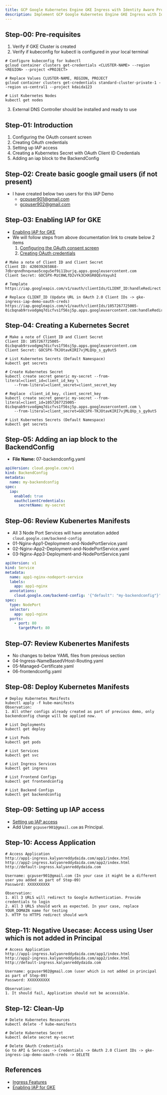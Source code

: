 ```yaml
---
title: GCP Google Kubernetes Engine GKE Ingress with Identity Aware Proxy
description: Implement GCP Google Kubernetes Engine GKE Ingress with Identity Aware Proxy
---
```


## Step-00: Pre-requisites
1. Verify if GKE Cluster is created
2. Verify if kubeconfig for kubectl is configured in your local terminal
```t
# Configure kubeconfig for kubectl
gcloud container clusters get-credentials <CLUSTER-NAME> --region <REGION> --project <PROJECT>

# Replace Values CLUSTER-NAME, REGION, PROJECT
gcloud container clusters get-credentials standard-cluster-private-1 --region us-central1 --project kdaida123

# List Kubernetes Nodes
kubectl get nodes
```
3.  External DNS Controller should be installed and ready to use

## Step-01: Introduction
1. Configuring the OAuth consent screen
2. Creating OAuth credentials
3. Setting up IAP access
4. Creating a Kubernetes Secret with OAuth Client ID Credentials
5. Adding an iap block to the BackendConfig

## Step-02: Create basic google gmail users (if not present)
- I have created below two users for this IAP Demo
    - gcpuser901@gmail.com
    - gcpuser902@gmail.com

## Step-03: Enabling IAP for GKE
- [Enabling IAP for GKE](https://cloud.google.com/iap/docs/enabling-kubernetes-howto)
- We will follow steps from above documentation link to create below 2 items
    1. [Configuring the OAuth consent screen](https://cloud.google.com/iap/docs/enabling-kubernetes-howto#oauth-configure)
    2. [Creating OAuth credentials](https://cloud.google.com/iap/docs/enabling-kubernetes-howto#oauth-credentials)


```t
# Make a note of Client ID and Client Secret
Client ID: 420039265868-7dbrqnndhnqvnao5cogu5ef9i11burjq.apps.googleusercontent.com
Client Secret: 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

# Template
https://iap.googleapis.com/v1/oauth/clientIds/CLIENT_ID:handleRedirect

# Replace CLIENT_ID (Update URL in OAuth 2.0 Client IDs -> gke-ingress-iap-demo-oauth-creds)
https://iap.googleapis.com/v1/oauth/clientIds/1057267725005-0icbqnab9rsvodgmq7dicfvs1f56sj5p.apps.googleusercontent.com:handleRedirect
```

## Step-04: Creating a Kubernetes Secret
```t
# Make a note of Client ID and Client Secret
Client ID: 1057267725005-0icbqnab9rsvodgmq7dicfvs1f56sj5p.apps.googleusercontent.com
Client Secret: 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

# List Kubernetes Secrets (Default Namespace)
kubectl get secrets

# Create Kubernetes Secret
kubectl create secret generic my-secret --from-literal=client_id=client_id_key \
    --from-literal=client_secret=client_secret_key

# Replace  client_id_key, client_secret_key
kubectl create secret generic my-secret --from-literal=client_id=1057267725005-0icbqnab9rsvodgmq7dicfvs1f56sj5p.apps.googleusercontent.com \
    --from-literal=client_secret=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

# List Kubernetes Secrets (Default Namespace)
kubectl get secrets
```

## Step-05: Adding an iap block to the BackendConfig
- **File Name:** 07-backendconfig.yaml
```yaml
apiVersion: cloud.google.com/v1
kind: BackendConfig
metadata:
  name: my-backendconfig
spec:
  iap:
    enabled: true
    oauthclientCredentials:
      secretName: my-secret    
```

## Step-06: Review Kubenertes Manifests
- All 3 Node Port Services will have annotation added `cloud.google.com/backend-config`
- 01-Nginx-App1-Deployment-and-NodePortService.yaml
- 02-Nginx-App2-Deployment-and-NodePortService.yaml
- 03-Nginx-App3-Deployment-and-NodePortService.yaml
```yaml
apiVersion: v1
kind: Service
metadata:
  name: app1-nginx-nodeport-service
  labels:
    app: app1-nginx
  annotations:
    cloud.google.com/backend-config: '{"default": "my-backendconfig"}'      
spec:
  type: NodePort
  selector:
    app: app1-nginx
  ports:
    - port: 80
      targetPort: 80
```

## Step-07: Review Kubenertes Manifests
- No changes to below YAML files from previous section
- 04-Ingress-NameBasedVHost-Routing.yaml
- 05-Managed-Certificate.yaml
- 06-frontendconfig.yaml


## Step-08: Deploy Kubernetes Manifests
```t
# Deploy Kubernetes Manifests
kubectl apply -f kube-manifests
Observation: 
1. All other configs already created as part of previous demo, only backendconfig change will be applied now. 

# List Deployments
kubectl get deploy 

# List Pods
kubectl get pods 

# List Services
kubectl get svc 

# List Ingress Services
kubectl get ingress 

# List Frontend Configs
kubectl get frontendconfig 

# List Backend Configs
kubectl get backendconfig
```

## Step-09: Setting up IAP access
- [Setting up IAP access](https://cloud.google.com/iap/docs/enabling-kubernetes-howto#iap-access)
- Add User `gcpuser901@gmail.com` as Principal.

## Step-10: Access Application
```t
# Access Application
http://app1-ingress.kalyanreddydaida.com/app1/index.html
http://app2-ingress.kalyanreddydaida.com/app2/index.html
http://default-ingress.kalyanreddydaida.com

Username: gcpuser901@gmail.com (In your case it might be a different user you added as part of Step-09)
Password: XXXXXXXXXX

Observation:
1. All 3 URLS will redirect to Google Authentication. Provide credentials to login
2. All 3 URLS should work as expected. In your case, replace YOUR_DOMAIN name for testing
3. HTTP to HTTPS redirect should work
```

## Step-11: Negative Usecase: Access using User which is not added in Principal
```t
# Access Application
http://app1-ingress.kalyanreddydaida.com/app1/index.html
http://app2-ingress.kalyanreddydaida.com/app2/index.html
http://default-ingress.kalyanreddydaida.com

Username: gcpuser902@gmail.com (user which is not added in principal as part of Step-09)
Password: XXXXXXXXXX

Observation:
1. It should fail, Application should not be accessible. 
```

## Step-12: Clean-Up
```t
# Delete Kubernetes Resources
kubectl delete -f kube-manifests

# Delete Kubernetes Secret
kubectl delete secret my-secret

# Delete OAuth Credentials
Go to API & Services -> Credentials -> OAuth 2.0 Client IDs -> gke-ingress-iap-demo-oauth-creds -> DELETE
```



## References
- [Ingress Features](https://cloud.google.com/kubernetes-engine/docs/how-to/ingress-features)
- [Enabling IAP for GKE](https://cloud.google.com/iap/docs/enabling-kubernetes-howto)

